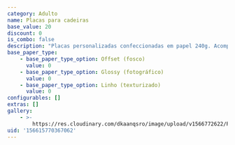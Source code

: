 ```yaml
---
category: Adulto
name: Placas para cadeiras
base_value: 20
discount: 0
is_combo: false
description: "Placas personalizadas confeccionadas em papel 240g. Acompanha fita de cetim para fazer a amarração.\r\n\n\\*Valor do par, 2 unidades."
base_paper_type:
    - base_paper_type_option: Offset (fosco)
      value: 0
    - base_paper_type_option: Glossy (fotográfico)
      value: 0
    - base_paper_type_option: Linho (texturizado)
      value: 0
configurables: []
extras: []
gallery:
    - >-
        https://res.cloudinary.com/dkaanqsro/image/upload/v1566772622/Papelaria%20adulto/Placas_de_cadeira_1_argaaf.jpg
uid: '156615770367062'
---
```

